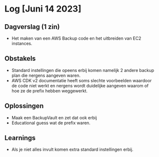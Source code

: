 # Log [Juni 14 2023]

  

## Dagverslag (1 zin)
- Het maken van een AWS Backup code en het uitbreiden van EC2 instances.

  

## Obstakels
- Standard instellingen die opeens erbij komen namelijk 2 andere backup plan die nergens aangeven waren.
- AWS CDK v2 documentatie heeft soms slechte voorbeelden waardoor de code niet werkt en nergens wordt duidelijke aangeven waarom of hoe ze de prefix hebben weggewerkt.
  

## Oplossingen
- Maak een BackupVault en zet dat ook erbij
- Educational guess wat de prefix waren.
  

## Learnings
- Als je niet alles invult komen extra standard instellingen erbij.